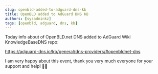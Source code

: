 ```yaml
---
slug: openbld-added-to-adguard-dns-kb
title: OpenBLD added to AdGuard DNS KB
authors: [sysadminkz]
tags: [openbld, adguard, dns, kb]
---
```


Today info about of OpenBLD.net DNS added to AdGuard Wiki KnowledgeBaseDNS repo:

https://adguard-dns.io/kb/general/dns-providers/#openbldnet-dns

I am very happy about this event, thank you very much everyone for your support and help! 🤜🤛 
